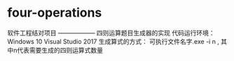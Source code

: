 # four-operations
软件工程结对项目 —————— 四则运算题目生成器的实现
代码运行环境：
  Windows 10
  Visual Studio 2017
生成算式的方式： 可执行文件名字.exe -i n , 其中n代表需要生成的四则运算式数量
